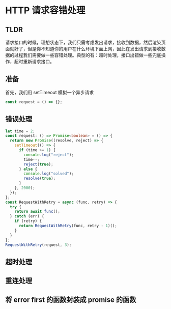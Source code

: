 # HTTP 请求容错处理

## TLDR

请求接口的时候，理想状态下，我们只需考虑发出请求，接收到数据，然后渲染页面就好了，但是你不知道你的用户在什么环境下面上网，因此在发出请求到接收数据的过程我们需要做一些容错处理。典型的有：超时处理，接口出错做一些兜底操作，超时重新请求接口。

## 准备

首先，我们用 setTimeout 模拟一个异步请求

```js
const request = () => {};
```

## 错误处理

```ts
let time = 2;
const request: () => Promise<boolean> = () => {
  return new Promise((resolve, reject) => {
    setTimeout(() => {
      if (time >= 1) {
        console.log("reject");
        time--;
        reject(true);
      } else {
        console.log("solved");
        resolve(true);
      }
    }, 2000);
  });
};
const RequestWithRetry = async (func, retry) => {
  try {
    return await func();
  } catch (err) {
    if (retry) {
      return RequestWithRetry(func, retry - 1)();
    }
  }
};
RequestWithRetry(request, 3);
```

## 超时处理

## 重连处理

## 将 error first 的函数封装成 promise 的函数
